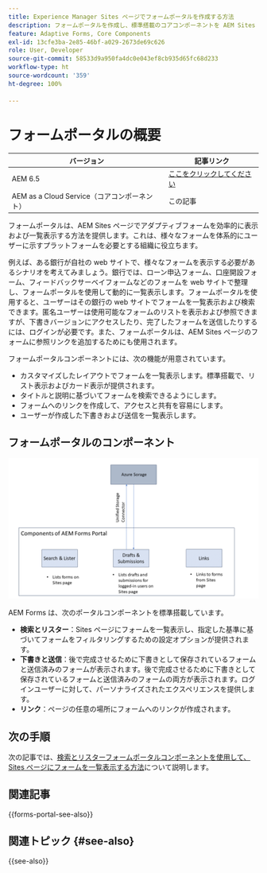 ```yaml
---
title: Experience Manager Sites ページでフォームポータルを作成する方法
description: フォームポータルを作成し、標準搭載のコアコンポーネントを AEM Sites ページで使用する方法について説明します。
feature: Adaptive Forms, Core Components
exl-id: 13cfe3ba-2e85-46bf-a029-2673de69c626
role: User, Developer
source-git-commit: 58533d9a950fa4dc0e043ef8cb935d65fc68d233
workflow-type: ht
source-wordcount: '359'
ht-degree: 100%

---
```



# フォームポータルの概要

| バージョン | 記事リンク |
| -------- | ---------------------------- |
| AEM 6.5 | [ここをクリックしてください](https://experienceleague.adobe.com/docs/experience-manager-65/forms/publish-process-aem-forms/introduction-publishing-forms.html) |
| AEM as a Cloud Service（コアコンポーネント） | この記事 |

フォームポータルは、AEM Sites ページでアダプティブフォームを効率的に表示および一覧表示する方法を提供します。これは、様々なフォームを体系的にユーザーに示すプラットフォームを必要とする組織に役立ちます。

例えば、ある銀行が自社の web サイトで、様々なフォームを表示する必要があるシナリオを考えてみましょう。銀行では、ローン申込フォーム、口座開設フォーム、フィードバックサーベイフォームなどのフォームを web サイトで整理し、フォームポータルを使用して動的に一覧表示します。フォームポータルを使用すると、ユーザーはその銀行の web サイトでフォームを一覧表示および検索できます。匿名ユーザーは使用可能なフォームのリストを表示および参照できますが、下書きバージョンにアクセスしたり、完了したフォームを送信したりするには、ログインが必要です。また、フォームポータルは、AEM Sites ページのフォームに参照リンクを追加するためにも使用されます。

フォームポータルコンポーネントには、次の機能が用意されています。

* カスタマイズしたレイアウトでフォームを一覧表示します。標準搭載で、リスト表示およびカード表示が提供されます。
* タイトルと説明に基づいてフォームを検索できるようにします。
* フォームへのリンクを作成して、アクセスと共有を容易にします。
* ユーザーが作成した下書きおよび送信を一覧表示します。

## フォームポータルのコンポーネント

![フォームポータルのコンポーネント](/help/forms/assets/forms-portal.png)

AEM Forms は、次のポータルコンポーネントを標準搭載しています。

* **検索とリスター**：Sites ページにフォームを一覧表示し、指定した基準に基づいてフォームをフィルタリングするための設定オプションが提供されます。
* **下書きと送信**：後で完成させるために下書きとして保存されているフォームと送信済みのフォームが表示されます。後で完成させるために下書きとして保存されているフォームと送信済みのフォームの両方が表示されます。ログインユーザーに対して、パーソナライズされたエクスペリエンスを提供します。
* **リンク**：ページの任意の場所にフォームへのリンクが作成されます。

## 次の手順

次の記事では、[検索とリスターフォームポータルコンポーネントを使用して、Sites ページにフォームを一覧表示する方法](/help/forms/list-forms-on-sites-page.md)について説明します。

## 関連記事

{{forms-portal-see-also}}

## 関連トピック {#see-also}

{{see-also}}